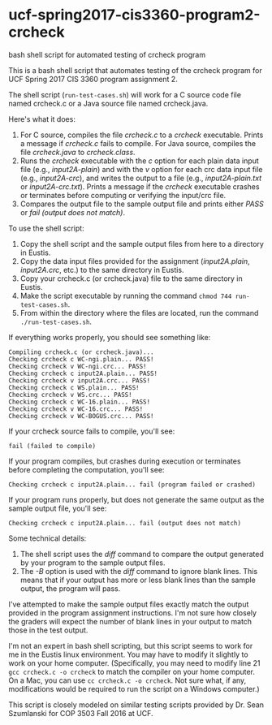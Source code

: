 # ucf-spring2017-cis3360-program2-crcheck
bash shell script for automated testing of crcheck program

This is a bash shell script that automates testing of the crcheck program for UCF Spring 2017 CIS 3360 program assignment 2.

The shell script (`run-test-cases.sh`) will work for a C source code file named crcheck.c or a Java source file named crcheck.java.

Here's what it does:

1. For C source, compiles the file *crcheck.c* to a *crcheck* executable. Prints a message if *crcheck.c* fails to compile. For Java source, compiles the file *crcheck.java* to *crcheck.class*.
2. Runs the *crcheck* executable with the *c* option for each plain data input file (e.g., *input2A-plain*) and with the *v* option for each crc data input file (e.g., *input2A-crc*), and writes the output to a file (e.g., *input2A-plain.txt* or *input2A-crc.txt*). Prints a message if the *crcheck* executable crashes or terminates before computing or verifying the input/crc file.
3. Compares the output file to the sample output file and prints either *PASS* or *fail (output does not match)*.


To use the shell script:

1. Copy the shell script and the sample output files from here to a directory in Eustis.
2. Copy the data input files provided for the assignment (*input2A.plain*, *input2A.crc*, etc.) to the same directory in Eustis.
3. Copy your crcheck.c (or crcheck.java) file to the same directory in Eustis.
4. Make the script executable by running the command `chmod 744 run-test-cases.sh`.
5. From within the directory where the files are located, run the command `./run-test-cases.sh`.

If everything works properly, you should see something like:

```
Compiling crcheck.c (or crcheck.java)...
Checking crcheck c WC-ngi.plain... PASS!
Checking crcheck v WC-ngi.crc... PASS!
Checking crcheck c input2A.plain... PASS!
Checking crcheck v input2A.crc... PASS!
Checking crcheck c WS.plain... PASS!
Checking crcheck v WS.crc... PASS!
Checking crcheck c WC-16.plain... PASS!
Checking crcheck v WC-16.crc... PASS!
Checking crcheck v WC-BOGUS.crc... PASS!
```


If your crcheck source fails to compile, you'll see:

```
fail (failed to compile)
```


If your program compiles, but crashes during execution or terminates before completing the computation, you'll see:

```
Checking crcheck c input2A.plain... fail (program failed or crashed)
```


If your program runs properly, but does not generate the same output as the sample output file, you'll see:

```
Checking crcheck c input2A.plain... fail (output does not match)
```

Some technical details:

1. The shell script uses the *diff* command to compare the output generated by your program to the sample output files.
2. The *-B* option is used with the *diff* command to ignore blank lines. This means that if your output has more or less blank lines than the sample output, the program will pass.

I've attempted to make the sample output files exactly match the output provided in the program assignment instructions. I'm not sure how closely the graders will expect the number of blank lines in your output to match those in the test output.

I'm not an expert in bash shell scripting, but this script seems to work for me in the Eustis linux environment. You may have to modify it slightly to work on your home computer. (Specifically, you may need to modify line 21 `gcc crcheck.c -o crcheck` to match the compiler on your home computer. On a Mac, you can use `cc crcheck.c -o crcheck`. Not sure what, if any, modifications would be required to run the script on a Windows computer.)

This script is closely modeled on similar testing scripts provided by Dr. Sean Szumlanski for COP 3503 Fall 2016 at UCF.
